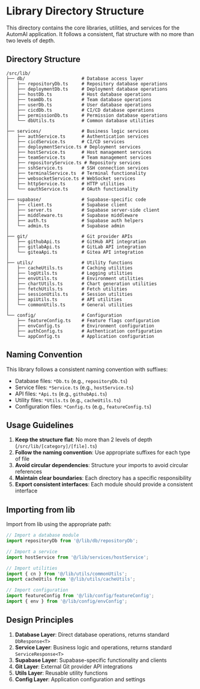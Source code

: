 # Library Directory Structure

This directory contains the core libraries, utilities, and services for the AutomAI application. It follows a consistent, flat structure with no more than two levels of depth.

## Directory Structure

```
/src/lib/
├── db/                     # Database access layer
│   ├── repositoryDb.ts     # Repository database operations
│   ├── deploymentDb.ts     # Deployment database operations
│   ├── hostDb.ts           # Host database operations
│   ├── teamDb.ts           # Team database operations
│   ├── userDb.ts           # User database operations
│   ├── cicdDb.ts           # CI/CD database operations
│   ├── permissionDb.ts     # Permission database operations
│   └── dbUtils.ts          # Common database utilities
│
├── services/               # Business logic services
│   ├── authService.ts      # Authentication services
│   ├── cicdService.ts      # CI/CD services
│   ├── deploymentService.ts # Deployment services
│   ├── hostService.ts      # Host management services
│   ├── teamService.ts      # Team management services
│   ├── repositoryService.ts # Repository services
│   ├── sshService.ts       # SSH connection services
│   ├── terminalService.ts  # Terminal functionality
│   ├── websocketService.ts # WebSocket services
│   ├── httpService.ts      # HTTP utilities
│   └── oauthService.ts     # OAuth functionality
│
├── supabase/               # Supabase-specific code
│   ├── client.ts           # Supabase client
│   ├── server.ts           # Supabase server-side client
│   ├── middleware.ts       # Supabase middleware
│   ├── auth.ts             # Supabase auth helpers
│   └── admin.ts            # Supabase admin
│
├── git/                    # Git provider APIs
│   ├── githubApi.ts        # GitHub API integration
│   ├── gitlabApi.ts        # GitLab API integration
│   └── giteaApi.ts         # Gitea API integration
│
├── utils/                  # Utility functions
│   ├── cacheUtils.ts       # Caching utilities
│   ├── logUtils.ts         # Logging utilities
│   ├── envUtils.ts         # Environment utilities
│   ├── chartUtils.ts       # Chart generation utilities
│   ├── fetchUtils.ts       # Fetch utilities
│   ├── sessionUtils.ts     # Session utilities
│   ├── apiUtils.ts         # API utilities
│   └── commonUtils.ts      # General utilities
│
└── config/                 # Configuration
    ├── featureConfig.ts    # Feature flags configuration
    ├── envConfig.ts        # Environment configuration
    ├── authConfig.ts       # Authentication configuration
    └── appConfig.ts        # Application configuration
```

## Naming Convention

This library follows a consistent naming convention with suffixes:

- Database files: `*Db.ts` (e.g., `repositoryDb.ts`)
- Service files: `*Service.ts` (e.g., `hostService.ts`)
- API files: `*Api.ts` (e.g., `githubApi.ts`)
- Utility files: `*Utils.ts` (e.g., `cacheUtils.ts`)
- Configuration files: `*Config.ts` (e.g., `featureConfig.ts`)

## Usage Guidelines

1. **Keep the structure flat**: No more than 2 levels of depth (`/src/lib/[category]/[file].ts`)
2. **Follow the naming convention**: Use appropriate suffixes for each type of file
3. **Avoid circular dependencies**: Structure your imports to avoid circular references
4. **Maintain clear boundaries**: Each directory has a specific responsibility
5. **Export consistent interfaces**: Each module should provide a consistent interface

## Importing from lib

Import from lib using the appropriate path:

```typescript
// Import a database module
import repositoryDb from '@/lib/db/repositoryDb';

// Import a service
import hostService from '@/lib/services/hostService';

// Import utilities
import { cn } from '@/lib/utils/commonUtils';
import cacheUtils from '@/lib/utils/cacheUtils';

// Import configuration
import featureConfig from '@/lib/config/featureConfig';
import { env } from '@/lib/config/envConfig';
```

## Design Principles

1. **Database Layer**: Direct database operations, returns standard `DbResponse<T>`
2. **Service Layer**: Business logic and operations, returns standard `ServiceResponse<T>`
3. **Supabase Layer**: Supabase-specific functionality and clients
4. **Git Layer**: External Git provider API integrations
5. **Utils Layer**: Reusable utility functions
6. **Config Layer**: Application configuration and settings